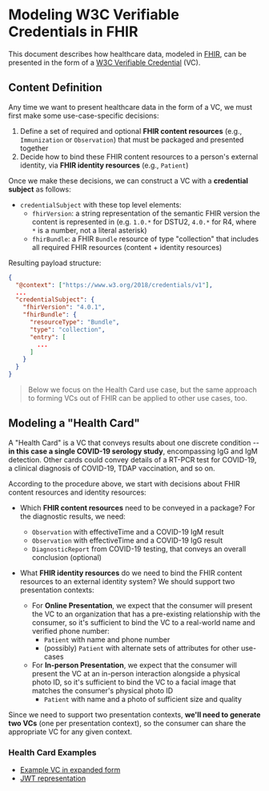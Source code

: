 
# Modeling W3C Verifiable Credentials in FHIR

This document describes how healthcare data, modeled in [FHIR][], can be presented in the form of a [W3C Verifiable Credential][vc] (VC).

## Content Definition

Any time we want to present healthcare data in the form of a VC, we must first make some use-case-specific decisions:

1. Define a set of required and optional **FHIR content resources** (e.g., `Immunization` or `Observation`) that must be packaged and presented together
2. Decide how to bind these FHIR content resources to a person's external identity, via **FHIR identity resources** (e.g., `Patient`)

Once we make these decisions, we can construct a VC with a **credential subject** as follows:

* `credentialSubject` with these top level elements:
    * `fhirVersion`: a string representation of the semantic FHIR version the content is represented in (e.g. `1.0.*` for DSTU2, `4.0.*` for R4, where `*` is a number, not a literal asterisk)
    * `fhirBundle`: a FHIR `Bundle` resource of type "collection" that includes all required FHIR resources (content + identity resources)

Resulting payload structure:

```json
{
  "@context": ["https://www.w3.org/2018/credentials/v1"],
  ...
  "credentialSubject": {
    "fhirVersion": "4.0.1",
    "fhirBundle": {
      "resourceType": "Bundle",
      "type": "collection",
      "entry": [
        ...
      ]
    }
  }
}
```

> Below we focus on the Health Card use case, but the same approach to forming VCs out of FHIR can be applied to other use cases, too.

## Modeling a "Health Card"

A "Health Card" is a VC that conveys results about one discrete condition -- **in this case a single COVID-19 serology study**, encompassing IgG and IgM detection. Other cards could convey details of a RT-PCR test for COVID-19, a clinical diagnosis of COVID-19, TDAP vaccination, and so on.

According to the procedure above, we start with decisions about FHIR content resources and identity resources:

* Which **FHIR content resources** need to be conveyed in a package? For the diagnostic results, we need:
    * `Observation` with effectiveTime and a COVID-19 IgM result
    * `Observation` with effectiveTime and a COVID-19 IgG result
    * `DiagnosticReport` from COVID-19 testing, that conveys an overall conclusion (optional)

* What **FHIR identity resources** do we need to bind the FHIR content resources to an external identity system? We should support two presentation contexts:
    * For **Online Presentation**, we expect that the consumer will present the VC to an organization that has a pre-existing relationship with the consumer, so it's sufficient to bind the VC to a real-world name and verified phone number:
        * `Patient` with name and phone number
        * (possibly) `Patient` with alternate sets of attributes for other use-cases
    * For **In-person Presentation**, we expect that the consumer will present the VC at an in-person interaction alongside a physical photo ID, so it's sufficient to bind the VC to a facial image that matches the consumer's physical photo ID
        * `Patient` with name and a photo of sufficient size and quality

Since we need to support two presentation contexts, **we'll need to generate two VCs** (one per presentation context), so the consumer can share the appropriate VC for any given context.

### Health Card Examples

* [Example VC in expanded form](https://github.com/microsoft-healthcare-madison/did-siop-vc/blob/master/src/fixtures/vc.json)
* [JWT representation](https://github.com/microsoft-healthcare-madison/health-wallet-demo/blob/master/src/fixtures/vc-jwt-payload.json)

[vc]: https://w3c.github.io/vc-data-model/
[fhir]: https://hl7.org/fhir

